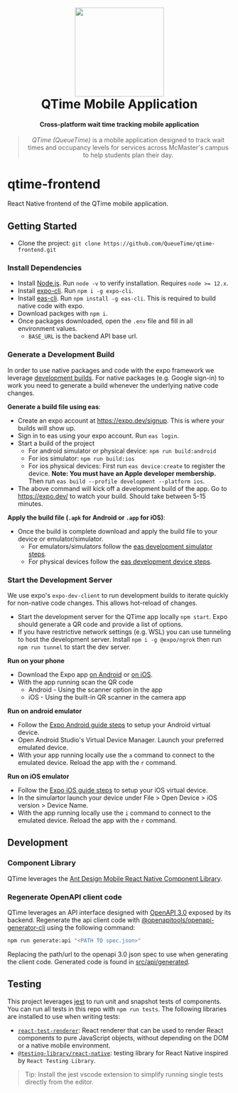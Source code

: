 <h1 align="center">
  <img src="https://avatars.githubusercontent.com/u/116905733?s=200&v=4" height="200"/><br>
  QTime Mobile Application
</h1>

<h4 align="center">Cross-platform wait time tracking mobile application</h4>

<blockquote align="center">
  <em>QTime (QueueTime)</em> is a mobile application designed to track wait times and occupancy levels for services across McMaster's campus to help students plan their day.
</blockquote>

# qtime-frontend

React Native frontend of the QTime mobile application.

## Getting Started

- Clone the project: `git clone https://github.com/QueueTime/qtime-frontend.git`

### Install Dependencies

- Install [Node.js](https://nodejs.org/en/). Run `node -v` to verify installation. Requires `node >= 12.x`.
- Install [expo-cli](https://docs.expo.dev/get-started/installation/). Run `npm i -g expo-cli`.
- Install [eas-cli](https://docs.expo.dev/development/create-development-builds/). Run `npm install -g eas-cli`. This is required to build native code with expo.
- Download packges with `npm i`.
- Once packages downloaded, open the `.env` file and fill in all environment values.
  - `BASE_URL` is the backend API base url.

### Generate a Development Build

In order to use native packages and code with the expo framework we leverage [development builds](https://docs.expo.dev/development/create-development-builds/). For native packages (e.g. Google sign-in) to work you need to generate a build whenever the underlying native code changes.

**Generate a build file using eas**:

- Create an expo account at https://expo.dev/signup. This is where your builds will show up.
- Sign in to eas using your expo account. Run `eas login`.
- Start a build of the project
  - For android simulator or physical device: `npm run build:android`
  - For ios simulator: `npm run build:ios`
  - For ios physical devices: First run `eas device:create` to register the device. **Note: You must have an Apple developer membership.** Then run `eas build --profile development --platform ios`.
- The above command will kick off a development build of the app. Go to https://expo.dev/ to watch your build. Should take between 5-15 minutes.

**Apply the build file (`.apk` for Android or `.app` for iOS)**:

- Once the build is complete download and apply the build file to your device or emulator/simulator.
  - For emulators/simulators follow the [eas development simulator steps](https://docs.expo.dev/development/create-development-builds/#on-emulatorsimulator).
  - For physical devices follow the [eas development device steps](https://docs.expo.dev/development/create-development-builds/#on-a-device).

### Start the Development Server

We use expo's `expo-dev-client` to run development builds to iterate quickly for non-native code changes. This allows hot-reload of changes.

- Start the development server for the QTime app locally `npm start`. Expo should generate a QR code and provide a list of options.
- If you have restrictive network settings (e.g. WSL) you can use tunneling to host the development server. Install `npm i -g @expo/ngrok` then run `npm run tunnel` to start the dev server.

**Run on your phone**

- Download the Expo app [on Android](https://play.google.com/store/apps/details?id=host.exp.exponent&hl=en_CA&gl=US) or [on iOS](https://apps.apple.com/ca/app/expo-go/id982107779).
- With the app running scan the QR code
  - Android - Using the scanner option in the app
  - iOS - Using the built-in QR scanner in the camera app

**Run on android emulator**

- Follow the [Expo Android guide steps](https://docs.expo.dev/workflow/android-studio-emulator/) to setup your Android virtual device.
- Open Android Studio's Virtual Device Manager. Launch your preferred emulated device.
- With your app running locally use the `a` command to connect to the emulated device. Reload the app with the `r` command.

**Run on iOS emulator**

- Follow the [Expo iOS guide steps](https://docs.expo.dev/workflow/ios-simulator/) to setup your iOS virtual device.
- In the simulartor launch your device under File > Open Device > iOS version > Device Name.
- With the app running locally use the `i` command to connect to the emulated device. Reload the app with the `r` command.

## Development

### Component Library

QTime leverages the [Ant Design Mobile React Native Component Library](https://rn.mobile.ant.design/docs/react/introduce).

### Regenerate OpenAPI client code

QTime leverages an API interface designed with [OpenAPI 3.0](https://swagger.io/specification/) exposed by its backend. Regenerate the api client code with [@openapitools/openapi-generator-cli](https://www.npmjs.com/package/@openapitools/openapi-generator-cli) using the following command:

```sh
npm run generate:api "<PATH TO spec.json>"
```

Replacing the path/url to the openapi 3.0 json spec to use when generating the client code. Generated code is found in [src/api/generated](src/api/generated).

## Testing

This project leverages [jest](https://jestjs.io/) to run unit and snapshot tests of components. You can run all tests in this repo with `npm run tests`. The following libraries are installed to use when writing tests:

- [`react-test-renderer`](https://reactjs.org/docs/test-renderer.html): React renderer that can be used to render React components to pure JavaScript objects, without depending on the DOM or a native mobile environment.
- [`@testing-library/react-native`](https://testing-library.com/docs/react-native-testing-library/intro/): testing library for React Native inspired by `React Testing Library`.

> Tip: Install the jest vscode extension to simplify running single tests directly from the editor.
